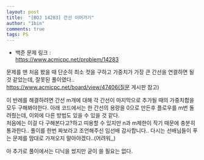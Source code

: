 ```yaml
---
layout: post
title:  "[BOJ 14283] 간선 이어가기"
author: "1bin"
comments: true
tags: PS
---
```

 
 * 백준 문제 링크 :  
   https://www.acmicpc.net/problem/14283    
 
문제를 맨 처음 봤을 때 단순히 최소 컷을 구하고 가중치가 가장 큰 간선을 연결하면 될 것 같았는데, 잘못된 풀이였다..  
https://www.acmicpc.net/board/view/47406(질문 게시판 참고)  

이 반례를 해결하려면 간선 m개에 대해 각 간선이 마지막으로 추가될 때의 가중치합을 모두 구해봐야한다. 아래 코드에서는 한 간선의 용량을 0으로 만든후 플로우를 m번 돌려줬는데, 이외에 다른 방법도 있을 수 있을 것 같다.    
처음에는 이걸 다 구해본다고?하고 띠용할 수 있지만 n과 m제한이 작기 때문에 충분히 통과한다.. 풀이를 한번 짜보라고 조언해주신 임선배 감사합니다..  다시는 선배님들이 푸는 문제를 맘대로 가져오지 말아야겠다..(어려워,,)  
  
아 추가로 풀이에서는 디닉을 썼지만 굳이 쓸 필요는 없다.  
  
<script src="https://gist.github.com/1bin01/d79b479f06feec0f94378061b8427ffa.js"></script>  
